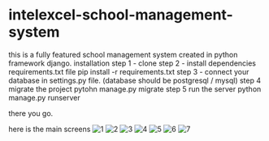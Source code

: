 # intelexcel-school-management-system

this is a fully featured school management system created in python framework django.
installation
step 1 - clone
step 2 - install dependencies requirements.txt file
         pip install -r requirements.txt
step 3 - connect your database in settings.py file. (database should be postgresql / mysql)
step 4 migrate the project 
        pytohn manage.py migrate
step 5 run the server
        python manage.py runserver
        
there you go.


here is the main screens
![1](https://user-images.githubusercontent.com/18389771/150316679-6037418a-7d96-4ec9-9bdc-699c1b9bc899.png)
![2](https://user-images.githubusercontent.com/18389771/150316700-6dcf35dd-6b92-4c58-8a76-e43ae650a4d2.png)
![3](https://user-images.githubusercontent.com/18389771/150316707-3183651f-f47a-404a-b017-0e244c0c1fea.png)
![4](https://user-images.githubusercontent.com/18389771/150316708-ab352f24-3985-45b4-8a74-2048b1d25ef6.png)
![5](https://user-images.githubusercontent.com/18389771/150316713-8c92787f-f3c0-4ff7-947e-97744e6040da.png)
![6](https://user-images.githubusercontent.com/18389771/150316715-34ac7544-e4c0-4cca-a3c1-595a489cc86e.png)
![7](https://user-images.githubusercontent.com/18389771/150316720-6762de59-8c8b-4c99-93a2-546684011df0.png)
